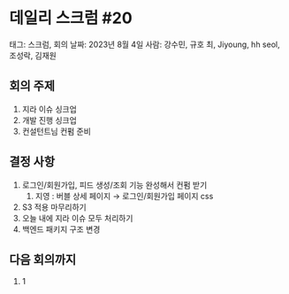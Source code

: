 # 데일리 스크럼 #20

태그: 스크럼, 회의
날짜: 2023년 8월 4일
사람: 강수민, 규호 최, Jiyoung, hh seol, 조성락, 김재원

## 회의 주제

1. 지라 이슈 싱크업
2. 개발 진행 싱크업
3. 컨설턴트님 컨펌 준비

## 결정 사항

1. 로그인/회원가입, 피드 생성/조회 기능 완성해서 컨펌 받기
    1. 지영 : 버블 상세 페이지 → 로그인/회원가입 페이지 css
2. S3 적용 마무리하기
3. 오늘 내에 지라 이슈 모두 처리하기
4. 백엔드 패키지 구조 변경

## 다음 회의까지

1. 1